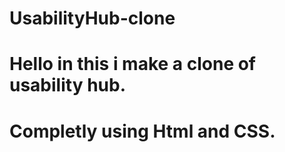 # UsabilityHub-clone
# Hello in this i make a clone of usability hub.
# Completly using Html and CSS.
